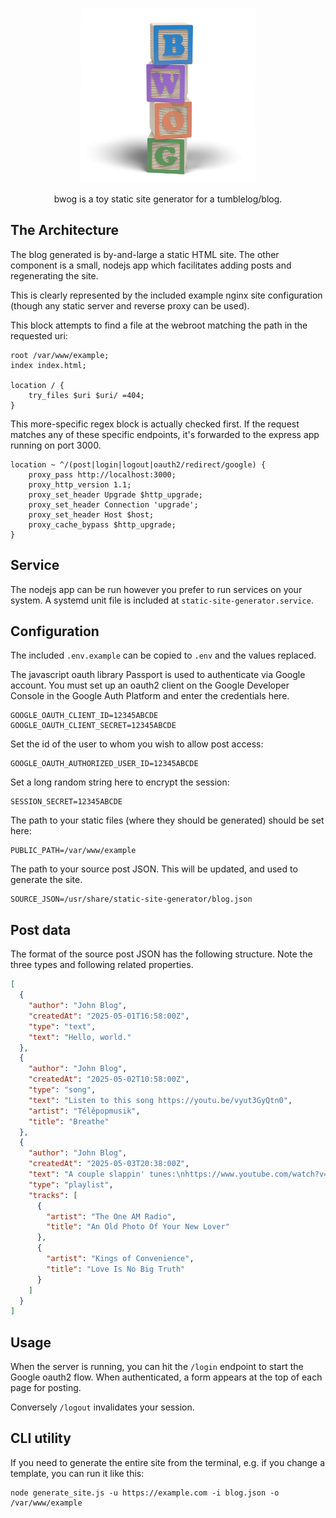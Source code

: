 <p align="center"><img src="images/logo.png" alt="bwog" style="width: 20em;" /></p>
<p align="center">bwog is a toy static site generator for a tumblelog/blog.</p>

## The Architecture
The blog generated is by-and-large a static HTML site. The other component is a small, nodejs app which facilitates adding posts and regenerating the site.

This is clearly represented by the included example nginx site configuration (though any static server and reverse proxy can be used).

This block attempts to find a file at the webroot matching the path in the requested uri:
```
root /var/www/example;
index index.html;
	
location / {
	try_files $uri $uri/ =404;
}
```

This more-specific regex block is actually checked first. If the request matches any of these specific endpoints, it's forwarded to the express app running on port 3000. 
```
location ~ ^/(post|login|logout|oauth2/redirect/google) {
	proxy_pass http://localhost:3000;
	proxy_http_version 1.1;
	proxy_set_header Upgrade $http_upgrade;
	proxy_set_header Connection 'upgrade';
	proxy_set_header Host $host;
	proxy_cache_bypass $http_upgrade;
}
```

## Service
The nodejs app can be run however you prefer to run services on your system. A systemd unit file is included at `static-site-generator.service`.

## Configuration
The included `.env.example` can be copied to `.env` and the values replaced.

The javascript oauth library Passport is used to authenticate via Google account. You must set up an oauth2 client on the Google Developer Console in the Google Auth Platform and enter the credentials here.
```
GOOGLE_OAUTH_CLIENT_ID=12345ABCDE
GOOGLE_OAUTH_CLIENT_SECRET=12345ABCDE
```
Set the id of the user to whom you wish to allow post access:
```
GOOGLE_OAUTH_AUTHORIZED_USER_ID=12345ABCDE
```
Set a long random string here to encrypt the session:
```
SESSION_SECRET=12345ABCDE
```
The path to your static files (where they should be generated) should be set here:
```
PUBLIC_PATH=/var/www/example
```
The path to your source post JSON. This will be updated, and used to generate the site.
```
SOURCE_JSON=/usr/share/static-site-generator/blog.json
```

## Post data
The format of the source post JSON has the following structure. Note the three types and following related properties.
```json
[
  {
    "author": "John Blog",
    "createdAt": "2025-05-01T16:58:00Z",
    "type": "text",
    "text": "Hello, world."
  },
  {
    "author": "John Blog",
    "createdAt": "2025-05-02T10:58:00Z",
    "type": "song",
    "text": "Listen to this song https://youtu.be/vyut3GyQtn0",
    "artist": "Télépopmusik",
    "title": "Breathe"
  },
  {
    "author": "John Blog",
    "createdAt": "2025-05-03T20:38:00Z",
    "text": "A couple slappin' tunes:\nhttps://www.youtube.com/watch?v=i-SpGB6DtHw\nhttps://www.youtube.com/watch?v=mMWCQa-Gwv0",
    "type": "playlist",
    "tracks": [
      {
        "artist": "The One AM Radio",
        "title": "An Old Photo Of Your New Lover"
      },
      {
        "artist": "Kings of Convenience",
        "title": "Love Is No Big Truth"
      }
    ]
  }
]
```

## Usage

When the server is running, you can hit the `/login` endpoint to start the Google oauth2 flow. When authenticated, a form appears at the top of each page for posting.

Conversely `/logout` invalidates your session.

## CLI utility
If you need to generate the entire site from the terminal, e.g. if you change a template, you can run it like this:
```
node generate_site.js -u https://example.com -i blog.json -o /var/www/example
```